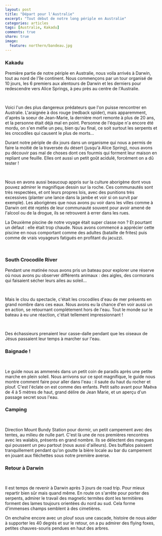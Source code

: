 ```yaml
---
layout: post
title: "Départ pour l'Australie"
excerpt: "Tout début de notre long périple en Australie"
categories: articles
tags: [Australie, Kakadu]
comments: true
share: true
image:
  feature: northern/bandeau.jpg
---
```


### Kakadu

Première partie de notre périple en Australie, nous voila arrivés à Darwin, tout au nord de l'île continent. Nous commençons par un tour organisé de 10 jours, les 6 premiers aux alentours de Darwin et les derniers pour redescendre vers Alice Springs, à peu près au centre de l'Australie.

<figure class="half">
	<a href="{{site.url}}/images/northern/spider.jpg"><img src="{{site.url}}/images/northern/spider.jpg" alt=""></a>
	<a href="{{site.url}}/images/northern/ants.jpg"><img src="{{site.url}}/images/northern/ants.jpg" alt=""></a>
</figure>

Voici l'un des plus dangereux prédateurs que l'on puisse rencontrer en Australie. L'araignée à dos rouge (redback spider), mais apparemment, d'après la soeur de Jean-Marie, la dernière mort remonte à plus de 20 ans, et la personne était déjà mal en point. Personne de l'équipe n'a encore été mordu, on s'en méfie un peu, bien qu'au final, ce soit surtout les serpents et les crocodiles qui causent le plus de morts...

Durant notre périple de dix jours dans un organisme qui nous a permis de faire la moitié de la traversée du désert (jusqu'à Alice Spring), nous avons pu découvir pas mal de choses dont ces fourmis qui forment leur maison en repliant une feuille. Elles ont aussi un petit goût acidulé, forcément on a dû tester !

<figure class="half">
	<a href="{{site.url}}/images/northern/painting.jpg"><img src="{{site.url}}/images/northern/painting.jpg" alt=""></a>
	<a href="{{site.url}}/images/northern/pool.jpg"><img src="{{site.url}}/images/northern/pool.jpg" alt=""></a>
</figure>

Nous en avons aussi beaucoup appris sur la culture aborigène dont vous pouvez admirer le magnifique dessin sur la roche. Ces communautés sont très respectées, et ont leurs propres lois, avec des punitions très excessives (planter une lance dans la jambe et voir si on survit par exemple). Les aborigènes que nous avons pu voir dans les villes comme à Darwin ont été rejetés de leur communauté souvent pour avoir amené de l'alcool ou de la drogue, ils se retrouvent à errer dans les rues.

La Deuxième piscine de notre voyage était super classe non ? Et pourtant un défaut : elle était trop chaude. Nous avons commencé a apprécier cette piscine en nous comportant comme des adultes (bataille de frites) puis comme de vrais voyageurs fatigués en profitant du jacuzzi.

<figure class="half">
	<a href="{{site.url}}/images/northern/eagle.jpg"><img src="{{site.url}}/images/northern/eagle.jpg" alt=""></a>
	<a href="{{site.url}}/images/northern/cormoran.jpg"><img src="{{site.url}}/images/northern/cormoran.jpg" alt=""></a>
</figure>

### South Crocodile River

Pendant une matinée nous avons pris un bateau pour explorer une réserve où nous avons pu observer différents animaux : des aigles, des cormorans qui faisaient sécher leurs ailes au soleil...

<figure class="half">
	<a href="{{site.url}}/images/northern/croc1.jpg"><img src="{{site.url}}/images/northern/croc1.jpg" alt=""></a>
	<a href="{{site.url}}/images/northern/croc2.jpg"><img src="{{site.url}}/images/northern/croc2.jpg" alt=""></a>
	<a href="{{site.url}}/images/northern/croc3.jpg"><img src="{{site.url}}/images/northern/croc3.jpg" alt=""></a>
</figure>

Mais le clou du spectacle, c'était les crocodiles d'eau de mer présents en grand nombre dans ces eaux. Nous avons eu la chance d'en voir aussi un en action, se retournant complètement hors de l'eau. Tout le monde sur le bateau à eu une réaction, c'était tellement impressionnant !

<figure class="half">
	<a href="{{site.url}}/images/northern/echasse.jpg"><img src="{{site.url}}/images/northern/echasse.jpg" alt=""></a>
	<a href="{{site.url}}/images/northern/jesus.jpg"><img src="{{site.url}}/images/northern/jesus.jpg" alt=""></a>
</figure>

Des échassieurs prenaient leur casse-dalle pendant que les oiseaux de Jésus passaient leur temps à marcher sur l'eau.

### Baignade !

<figure class="half">
	<a href="{{site.url}}/images/northern/baignade.jpg"><img src="{{site.url}}/images/northern/baignade.jpg" alt=""></a>
	<a href="{{site.url}}/images/northern/baignade2.jpg"><img src="{{site.url}}/images/northern/baignade2.jpg" alt=""></a>
	<a href="{{site.url}}/images/northern/baignade3.jpg"><img src="{{site.url}}/images/northern/baignade3.jpg" alt=""></a>
</figure>

Le guide nous as ammenés dans un petit coin de paradis après une petite marche en plein soleil. Nous arrivons sur ce spot magnifique, le guide nous montre comment faire pour aller dans l'eau : il saute du haut du rocher et plouf. C'est l'éclate on est comme des enfants.
Petit salto avant pour Maëva de 4 à 5 mètres de haut, grand délire de Jean Marie, et un aperçu d'un passage secret sous l'eau. 

### Camping

<figure class="half">
	<a href="{{site.url}}/images/northern/mt-bundy1.jpg"><img src="{{site.url}}/images/northern/mt-bundy1.jpg" alt=""></a>
	<a href="{{site.url}}/images/northern/mt-bundy2.jpg"><img src="{{site.url}}/images/northern/mt-bundy2.jpg" alt=""></a>
	<a href="{{site.url}}/images/northern/mt-bundy3.jpg"><img src="{{site.url}}/images/northern/mt-bundy3.jpg" alt=""></a>
	<a href="{{site.url}}/images/northern/mt-bundy4.jpg"><img src="{{site.url}}/images/northern/mt-bundy4.jpg" alt=""></a>
</figure>

Direction Mount Bundy Station pour dormir, un petit campement avec des tentes, au milieu de nulle part. C'est là une de nos premières rencontres avec les walabis, présents en grand nombre. Ils se délectent des mangues qui poussent un peu partout (nous aussi d'ailleurs). Des buffalos paissent tranquillement pendant qu'on goutte la bière locale au bar du campement en jouant aux flêchettes sous notre première averse.

### Retour à Darwin

<figure class="half">
	<a href="{{site.url}}/images/northern/snake.jpg"><img src="{{site.url}}/images/northern/snake.jpg" alt=""></a>
	<a href="{{site.url}}/images/northern/magnetic.jpg"><img src="{{site.url}}/images/northern/magnetic.jpg" alt=""></a>
	<a href="{{site.url}}/images/northern/plouf.jpg"><img src="{{site.url}}/images/northern/plouf.jpg" alt=""></a>
	<a href="{{site.url}}/images/northern/flyingfoxes.jpg"><img src="{{site.url}}/images/northern/flyingfoxes.jpg" alt=""></a>
</figure>

Il est temps de revenir à Darwin après 3 jours de road trip. Pour mieux repartir bien sûr mais quand même. En route on s'arrête pour porter des serpents, admirer le travail des magnetic termites dont les termitières forment des lames toujours orientées du nord au sud. Cela forme d'immenses champs semblent à des cimetières.

On enchaîne encore avec un plouf sous une cascade, histoire de nous aider à supporter les 40 degrés et sur le retour, on a pu admirer des flying foxes, petites chauves-souris pendues en haut des arbres.
